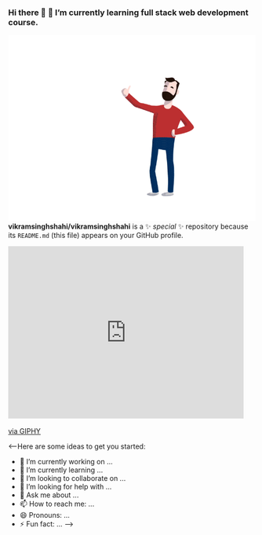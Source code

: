 ### Hi there 👋  🌱 I’m currently learning full stack web development course.
![animation](assets/media/github.gif)
**vikramsinghshahi/vikramsinghshahi** is a ✨ _special_ ✨ repository because its `README.md` (this file) appears on your GitHub profile.
<iframe src="https://giphy.com/embed/RkymcOKhoCRTG" width="480" height="351" frameBorder="0" class="giphy-embed" allowFullScreen></iframe><p><a href="https://giphy.com/gifs/the-legend-of-zelda-link-funny-RkymcOKhoCRTG">via GIPHY</a></p>
<--Here are some ideas to get you started:

- 🔭 I’m currently working on ...
- 🌱 I’m currently learning ...
- 👯 I’m looking to collaborate on ...
- 🤔 I’m looking for help with ...
- 💬 Ask me about ...
- 📫 How to reach me: ...
- 😄 Pronouns: ...
- ⚡ Fun fact: ...
-->
